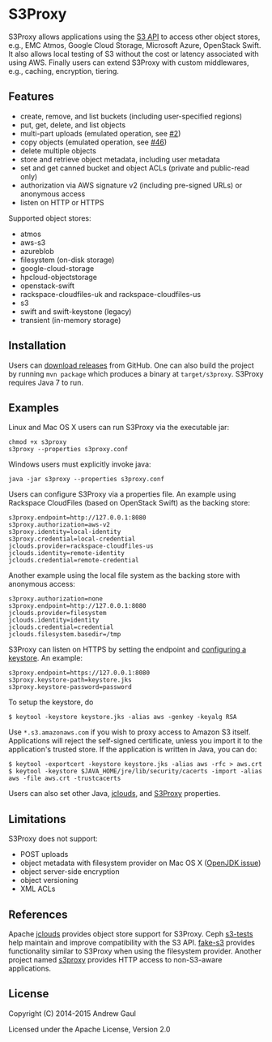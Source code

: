 S3Proxy
=======
S3Proxy allows applications using the
[S3 API](https://en.wikipedia.org/wiki/Amazon_S3#S3_API_and_competing_services)
to access other object stores,
e.g., EMC Atmos, Google Cloud Storage, Microsoft Azure, OpenStack Swift.
It also allows local testing of S3 without the cost or latency associated with
using AWS.
Finally users can extend S3Proxy with custom middlewares, e.g., caching,
encryption, tiering.

Features
--------
* create, remove, and list buckets (including user-specified regions)
* put, get, delete, and list objects
* multi-part uploads (emulated operation, see [#2](https://github.com/andrewgaul/s3proxy/issues/2))
* copy objects (emulated operation, see [#46](https://github.com/andrewgaul/s3proxy/issues/46))
* delete multiple objects
* store and retrieve object metadata, including user metadata
* set and get canned bucket and object ACLs (private and public-read only)
* authorization via AWS signature v2 (including pre-signed URLs) or anonymous access
* listen on HTTP or HTTPS

Supported object stores:

* atmos
* aws-s3
* azureblob
* filesystem (on-disk storage)
* google-cloud-storage
* hpcloud-objectstorage
* openstack-swift
* rackspace-cloudfiles-uk and rackspace-cloudfiles-us
* s3
* swift and swift-keystone (legacy)
* transient (in-memory storage)

Installation
------------
Users can [download releases](https://github.com/andrewgaul/s3proxy/releases)
from GitHub.  One can also build the project by running `mvn package` which
produces a binary at `target/s3proxy`.  S3Proxy requires Java 7 to run.

Examples
--------
Linux and Mac OS X users can run S3Proxy via the executable jar:

```
chmod +x s3proxy
s3proxy --properties s3proxy.conf
```

Windows users must explicitly invoke java:

```
java -jar s3proxy --properties s3proxy.conf
```

Users can configure S3Proxy via a properties file.  An example using Rackspace
CloudFiles (based on OpenStack Swift) as the backing store:

```
s3proxy.endpoint=http://127.0.0.1:8080
s3proxy.authorization=aws-v2
s3proxy.identity=local-identity
s3proxy.credential=local-credential
jclouds.provider=rackspace-cloudfiles-us
jclouds.identity=remote-identity
jclouds.credential=remote-credential
```

Another example using the local file system as the backing store with anonymous
access:

```
s3proxy.authorization=none
s3proxy.endpoint=http://127.0.0.1:8080
jclouds.provider=filesystem
jclouds.identity=identity
jclouds.credential=credential
jclouds.filesystem.basedir=/tmp
```

S3Proxy can listen on HTTPS by setting the endpoint and
[configuring a keystore](http://wiki.eclipse.org/Jetty/Howto/Configure_SSL#Generating_Keys_and_Certificates_with_JDK_keytool).
An example:

```
s3proxy.endpoint=https://127.0.0.1:8080
s3proxy.keystore-path=keystore.jks
s3proxy.keystore-password=password
```

To setup the keystore, do

```
$ keytool -keystore keystore.jks -alias aws -genkey -keyalg RSA
```

Use `*.s3.amazonaws.com` if you wish to proxy
access to Amazon S3 itself. Applications will reject the self-signed
certificate, unless you import it to the application's trusted
store. If the application is written in Java, you can do:

```
$ keytool -exportcert -keystore keystore.jks -alias aws -rfc > aws.crt
$ keytool -keystore $JAVA_HOME/jre/lib/security/cacerts -import -alias aws -file aws.crt -trustcacerts
```

Users can also set other Java,
[jclouds](https://github.com/jclouds/jclouds/blob/master/core/src/main/java/org/jclouds/Constants.java),
and [S3Proxy](https://github.com/andrewgaul/s3proxy/blob/master/src/main/java/org/gaul/s3proxy/S3ProxyConstants.java)
properties.

Limitations
-----------
S3Proxy does not support:

* POST uploads
* object metadata with filesystem provider on Mac OS X ([OpenJDK issue](https://bugs.openjdk.java.net/browse/JDK-8030048))
* object server-side encryption
* object versioning
* XML ACLs

References
----------
Apache [jclouds](http://jclouds.apache.org/) provides object store support for
S3Proxy.
Ceph [s3-tests](https://github.com/ceph/s3-tests) help maintain and improve
compatibility with the S3 API.
[fake-s3](https://github.com/jubos/fake-s3) provides functionality similar to
S3Proxy when using the filesystem provider.
Another project named [s3proxy](https://github.com/abustany/s3proxy) provides
HTTP access to non-S3-aware applications.

License
-------
Copyright (C) 2014-2015 Andrew Gaul

Licensed under the Apache License, Version 2.0
